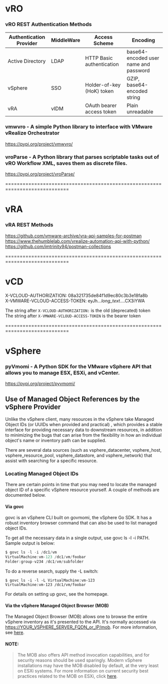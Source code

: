 # vRO
###  vRO REST Authentication Methods

| Authentication Provider |	MiddleWare |	Access Scheme |	Encoding |
|-------------------------|-------------------------|------------------------------|-----------------------------|
| Active Directory	| LDAP |	HTTP Basic authentication	| base64-encoded user name and password |
| vSphere |	SSO |	Holder-of-key (HoK) token	| GZIP, base64-encoded string |
| vRA	| vIDM	| OAuth bearer access token	| Plain unreadable |

### vmwvro - A simple Python library to interface with VMware vRealize Orchestrator
https://pypi.org/project/vmwvro/

### vroParse - A Python library that parses scriptable tasks out of vRO Workflow XML, saves them as discrete files.
https://pypi.org/project/vroParse/

============================================================================
# vRA

### vRA REST Methods <br>
https://github.com/vmware-archive/vra-api-samples-for-postman <br>
https://www.thehumblelab.com/vrealize-automation-api-with-python/ <br>
https://github.com/imtrinity94/postman-collections <br>


============================================================================
# vCD

X-VCLOUD-AUTHORIZATION: 08a321735de84f1d9ec80c3b3e18fa8b <br>
X-VMWARE-VCLOUD-ACCESS-TOKEN: eyJh...*long_text*....CX3iYWA <br>

The string after `X-VCLOUD-AUTHORIZATION:` is the old (deprecated) token <br>
The string after `X-VMWARE-VCLOUD-ACCESS-TOKEN` is the bearer token <br>


============================================================================
# vSphere

### pyVmomi - A Python SDK for the VMware vSphere API that allows you to manage ESX, ESXi, and vCenter.
https://pypi.org/project/pyvmomi/

## Use of Managed Object References by the vSphere Provider

Unlike the vSphere client, many resources in the vSphere take Managed Object IDs (or UUIDs when provided and practical) , which provides a stable interface for providing necessary data to downstream resources, in addition to minimizing the bugs that can arise from the flexibility in how an individual object's name or inventory path can be supplied.

There are several data sources (such as vsphere_datacenter, vsphere_host, vsphere_resource_pool, vsphere_datastore, and vsphere_network) that assist with searching for a specific resource.

### Locating Managed Object IDs
There are certain points in time that you may need to locate the managed object ID of a specific vSphere resource yourself. A couple of methods are documented below.

#### Via govc
govc is an vSphere CLI built on govmomi, the vSphere Go SDK. It has a robust inventory browser command that can also be used to list managed object IDs.

To get all the necessary data in a single output, use govc ls -l -i PATH. Sample output is below:

```go
$ govc ls -l -i /dc1/vm
VirtualMachine:vm-123 /dc1/vm/foobar
Folder:group-v234 /dc1/vm/subfolder
```
To do a reverse search, supply the -L switch:

```
$ govc ls -i -l -L VirtualMachine:vm-123
VirtualMachine:vm-123 /dc1/vm/foobar
```
For details on setting up govc, see the homepage.

#### Via the vSphere Managed Object Browser (MOB)
The Managed Object Browser (MOB) allows one to browse the entire vSphere inventory as it's presented to the API. It's normally accessed via [https://YOUR_VSPHERE_SERVER_FQDN_or_IP/mob](). For more information, see [here](https://code.vmware.com/doc/PG_Appx_Using_MOB.21.2.html#994699).

#### NOTE:
> The MOB also offers API method invocation capabilities, and for security reasons should be used sparingly. Modern vSphere installations may have the MOB disabled by default, at the very least on ESXi systems. For more information on current security best practices related to the MOB on ESXi, click [here](https://docs.vmware.com/en/VMware-vSphere/6.5/com.vmware.vsphere.security.doc/GUID-0EF83EA7-277C-400B-B697-04BDC9173EA3.html).
